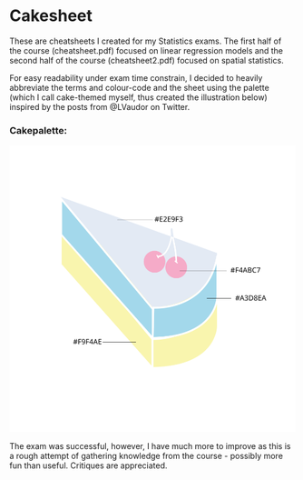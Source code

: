# Cakesheet
These are cheatsheets I created for my Statistics exams. The first half of the course (cheatsheet.pdf) focused on linear regression models and the second half of the course (cheatsheet2.pdf) focused on spatial statistics. 

For easy readability under exam time constrain, I decided to 
heavily abbreviate the terms and colour-code and the sheet using the palette (which I call cake-themed myself, thus created  the illustration below) inspired by the posts from @LVaudor on Twitter. 

### Cakepalette:
![palette](https://github.com/Janewyx/Cakesheet/blob/master/palette.svg)

The exam was successful, however, I have much more to improve as this is a rough attempt of gathering knowledge from the course - 
possibly more fun than useful. Critiques are appreciated.
